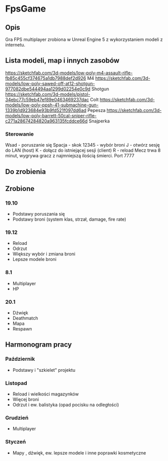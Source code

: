 # FpsGame
## Opis
Gra FPS multiplayer zrobiona w Unreal Engine 5 z wykorzystaniem modeli z internetu.
## Lista modeli, map i innych zasobów
https://sketchfab.com/3d-models/low-poly-m4-assault-rifle-fb85c455cf374675a1db7988def2d926 M4
https://sketchfab.com/3d-models/low-poly-sawed-off-at12-shotgun-977082dbe544494aa1299d02254e0c9d Shotgun
https://sketchfab.com/3d-models/pistol-34ebc77c59eb47ef89e0463469237dac Colt
https://sketchfab.com/3d-models/low-poly-ppsh-41-submachine-gun-1339b1d923684e93b9fd521f097dd6ad Pepesza
https://sketchfab.com/3d-models/low-poly-barrett-50cal-sniper-rifle-c271a28674284820a963135fcddce66d Snajperka

### Sterowanie
Wsad - poruszanie się
Spacja - skok
12345 - wybór broni
J - otwórz sesję do LAN (host)
K - dołącz do istniejącej sesji (client)
R - reload
Mecz trwa 8 minut, wygrywa gracz z najmniejszą ilością śmierci.
Port 7777
## Do zrobienia
## Zrobione
### 19.10
- Podstawy poruszania się
- Podstawy broni (system klas, strzał, damage, fire rate)
### 19.12
- Reload
- Odrzut
- Większy wybór i zmiana broni
- Lepsze modele broni
### 8.1
- Multiplayer
- HP
### 20.1
- Dźwięk
- Deathmatch
- Mapa
- Respawn
## Harmonogram pracy
### Październik
- Podstawy i "szkielet" projektu
### Listopad
- Reload i wielkości magazynków
- Więcej broni
- Odrzut i ew. balistyka (opad pocisku na odległości)
### Grudzień
- Multiplayer
### Styczeń
- Mapy , dźwięk, ew. lepsze modele i inne poprawki kosmetyczne 
